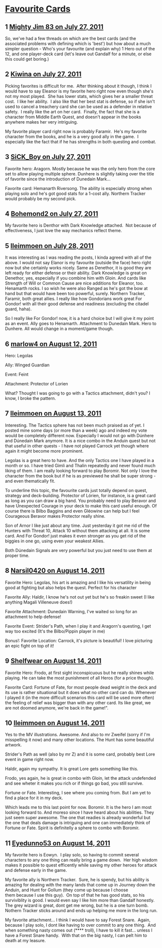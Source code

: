 # [Favourite Cards](https://community.fantasyflightgames.com/topic/50535-favourite-cards/)

## 1 [Mighty Jim 83 on July 27, 2011](https://community.fantasyflightgames.com/topic/50535-favourite-cards/?do=findComment&comment=504789)

So, we've had a few threads on which are the best cards (and the associated problems with defining which is 'best') but how about a much simpler question - Who's your favourite (and explain why) 1 Hero out of the 12, and one player-deck card (let's leave out Gandalf for a minute, or else this could get boring.)

## 2 [Kiwina on July 27, 2011](https://community.fantasyflightgames.com/topic/50535-favourite-cards/?do=findComment&comment=505127)

Picking favorites is difficult for me.  After thinking about it though, I think I would have to say Eleanor is my favorite hero right now even though she's not my most played.  She has lower stats, which gives her a smaller threat cost.  I like her ability.  I also like that her best stat is defense, so if she isn't used to cancel a treachery card she can be used as a defender in relative safety.  I really like the art on her card.  Finally, the fact that she is a character from Middle Earth Quest, and doesn't appear in the books anywhere makes her very intriguing.

My favorite player card right now is probably Faramir.  He's my favorite character from the books, and he is a very good ally in the game.  I especially like the fact that if he has strengths in both questing and combat.

## 3 [SiCK_Boy on July 27, 2011](https://community.fantasyflightgames.com/topic/50535-favourite-cards/?do=findComment&comment=505133)

Favorite hero: Aragorn. Mostly because he was the only hero from the core set to allow playing multiple sphere. Dunhere is slightly taking over the title of favorite since the introduction of Dunedain Mark...

Favorite card: Hemanarth Riversong. The ability is especially strong when playing solo and he's got good stats for a 1-cost ally. Northern Tracker would probably be my second pick.

## 4 [Bohemond2 on July 27, 2011](https://community.fantasyflightgames.com/topic/50535-favourite-cards/?do=findComment&comment=505151)

My favorite hero is Denthor with Dark Knowledge attached.  Not because of effectiveness, I just love the way mechanics reflect theme.

## 5 [lleimmoen on July 28, 2011](https://community.fantasyflightgames.com/topic/50535-favourite-cards/?do=findComment&comment=505426)

It was interesting as I was reading the posts, I kinda agreed with all of the above. I would not say Elanor is my favourite (outside the face) hero right now but she certainly works nicely. Same as Denethor, it is good they are left ready for either defense or their ability. Dark Knowledge is great on Denethor, yes, especially if you combine him with Gloin. And cards like Strength of Will or Common Cause are nice additions for Eleanor, too. Henamarth rocks. I so wish he were also Ranged as he's got the bow at hand but that would have been too powerful, surely. Northern Tracker, Faramir, both great allies. I really like how Gondorians work great For Gondor! with all their good defense and readiness (excluding the citadel guard, haha).

So I really like For Gondor! now, it is a hard choice but I will give it my point as an event. Ally goes to Henamarth. Attachment to Dunedain Mark. Hero to Dunhere. All would change in a moment/game though.

## 6 [marlow4 on August 12, 2011](https://community.fantasyflightgames.com/topic/50535-favourite-cards/?do=findComment&comment=513608)

Hero: Legolas

Ally: Winged Guardian

Event: Feint

Attachment: Protector of Lorien

What? Thought I was going to go with a Tactics attachment, didn't you? I know, I broke the pattern.

## 7 [lleimmoen on August 13, 2011](https://community.fantasyflightgames.com/topic/50535-favourite-cards/?do=findComment&comment=513938)

Interesting. The Tactics sphere has not been much praised as of yet. I posted mine some days (or more than a week) ago and indeed my vote would be completely different now. Especially I would not go with Dúnhere and Dúnedain Mark anymore. It is a nice combo in the Anduin quest but not that useful in other quests - I have not played Carrock yet though where again it might become more prominent.

Legolas is a great hero to have. And the only Tactics one I have played in a month or so. I have tried Gimli and Thalin repeatedly and never found much liking of them. I am really looking forward to play Boromir. Not only I love the character from the book but if he is as previewed he shall be super strong - and even thematically fit.

To underline this topic, the favourite cards just totally depend on quest, strategy and deck-building. Protector of Lórien, for instance, is a great card as long as you can draw a big hand. You probably need to play Beravor and have Unexpected Courage in your deck to make this card useful enough. Of course there is Bilbo Baggins and even Gléowine can help but I feel Courageous Beravor makes Protector really shine.

Son of Arnor I like just about any time. Just yesterday it got me rid of the Hunters with Threat 10, Attack 10 without them attacking at all. It is some card. And For Gondor! just makes it even stronger as you get rid of the biggies in one go, using even your weakest Allies.

Both Dúnedain Signals are very powerful but you just need to use them at proper time.

## 8 [Narsil0420 on August 14, 2011](https://community.fantasyflightgames.com/topic/50535-favourite-cards/?do=findComment&comment=514230)

Favorite Hero: Legolas, his art is amazing and I like his versatility in being good at fighting but also helps the quest. Perfect for his character

Favorite Ally: Haldir, I know he's not out yet but he's so freakin sweet (I like anything Magali Villeneuve does!)

Favorite Attachment: Dunedain Warning, I've waited so long for an attachment to help defense!

Favorite Event: Strider's Path, when I play it and Aragorn's questing, I get way too excited (It's the Bilbo/Pippin player in me)

Bonus!: Favorite Location: Carrock, it's picture is beautiful! I love picturing an epic fight on top of it!

## 9 [Shelfwear on August 14, 2011](https://community.fantasyflightgames.com/topic/50535-favourite-cards/?do=findComment&comment=514274)

Favorite Hero: Frodo, at first sight inconspicuous but he really shines while playing. He can take the most punishment of all Heros (for a price though).

Favorite Card: Fortune of Fate, for most people dead weight in the deck and its use is rather situational but it does what no other card can do. Whenever I played it (in the more difficult scenarios this card will be used more often) the feeling of relief was bigger than with any other card. Its like great, we are not doomed anymore, we're back in the game!".

## 10 [lleimmoen on August 14, 2011](https://community.fantasyflightgames.com/topic/50535-favourite-cards/?do=findComment&comment=514308)

Yes to the MV illustrations. Awesome. And also to mr Zweifel (sorry if I'm misspelling it now) and many other locations. The Hunt has some beautiful artwork.

Strider's Path as well (also by mr Z) and it is some card, probably best Lore event in game right now.

Haldir, again my sympathy. It is great Lore gets something like this.

Frodo, yes again, he is great in combo with Gloin, let the attack undefended and see wheter it makes you rich or if things go bad, you still survive.

Fortune or Fate. Interesting, I see where you coming from. But I am yet to find a place for it in my deck.

Which leads me to this last point for now. Boromir. It is the hero I am most looking forward to. And moreso since I have heard about his abilities. They just seem super awesome. The one that readies is already wonderful but the one that deals damage is intriguing and one can immediately think of Fortune or Fate. Spirit is definitelly a sphere to combo with Boromir.

## 11 [Eyedunno53 on August 14, 2011](https://community.fantasyflightgames.com/topic/50535-favourite-cards/?do=findComment&comment=514393)

My favorite hero is Eowyn.  I play solo, so having to commit several characters to any one thing can really bring a game down.  Her high wisdom makes it possible to quest efficently while saving my other heroes for attack and defense early in the game.

My favorite ally is Northern Tracker.  Sure, he is spendy, but his ability is amazing for dealing with the many lands that come up in Journey down the Anduin, and Hunt for Gollum (they come up because I choose them because I use this guy).  On top of that he has good stats, so his surviviblity is good. I would even say I like him more than Gandalf honestly.  The grey wizard is great, dont get me wrong, but he is a one turn bomb.  Nothern Tracker sticks around and ends up helping me more in the long run.

My favorite attachment... I think I would have to say Forest Snare.  Again, because I play solo, I dont like having to over commit to any one thing.  And when something nasty comes out (**** troll), I have to kill it fast... unless I have a Forest Snare handy.  With that on the big nasty, I can pelt him to death at my leasure.

 

